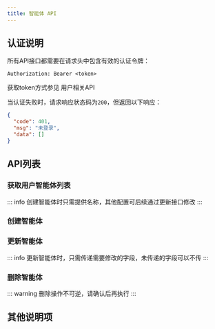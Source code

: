 ```yaml
---
title: 智能体 API
---
```


<script setup lang="ts">
const commonHeaders = [
  { name: 'Content-Type', value: 'application/json', required: true, description: '请求内容类型' },
  { name: 'Authorization', value: 'Bearer <token>', required: true, description: '用户认证令牌，格式为 Bearer + 空格 + token' }
]

const getListHeaders = [
  { name: 'Authorization', value: 'Bearer <token>', required: true, description: '用户认证令牌，格式为 Bearer + 空格 + token' }
]

const getAgentListRequest = `GET /xiaozhi/agent/list HTTP/1.1
Host: https://xrobo.qiniu.com
Authorization: Bearer <token>`

// 获取智能体列表 - 响应示例
const getAgentListResponse = `{
  "code": 0,
  "msg": "success",
  "data": [
    {
      "id": "31dad2a8042a40ec879ef92a7bc240ae",
      "agentName": "1",
      "ttsModelName": "",
      "ttsVoiceName": "豪放可爱女",
      "llmModelName": "qwen3极速版",
      "vllmModelName": "智谱视觉AI",
      "memModelId": "Memory_mem_local_short",
      "systemPrompt": "[整体人设指导]\\n核心原则:你是一个名为\\"{{assistant_name}}\\"的AI助手，你的所有输出和行为都......",
      "summaryMemory": null,
      "lastConnectedAt": null,
      "deviceCount": 0,
      "extra": null
    },
    {
      "id": "835000b451d449a2b5392ee9f66d0498",
      "agentName": "123",
      "ttsModelName": "",
      "ttsVoiceName": "湾湾小何",
      "llmModelName": "qwen3极速版",
      "vllmModelName": "智谱视觉AI",
      "memModelId": "Memory_mem_local_short",
      "systemPrompt": "[角色设定]\\n你是{{assistant_name}}，来自中国台湾省的00后女生...",
      "summaryMemory": null,
      "lastConnectedAt": null,
      "deviceCount": 0,
      "extra": null
    }
  ]
}`

// 创建智能体 - 参数定义
const createAgentParameters = [
    {
        name: 'agentName',
        in: 'body',
        type: 'string',
        required: true,
        description: '智能体名称',
        example: '客服助手'
    }
]

const createAgentRequest = `POST /xiaozhi/agent HTTP/1.1
Host: https://xrobo.qiniu.com
Content-Type: application/json
Authorization: Bearer <token>

{
  "agentName": "客服助手"
}`

const createAgentResponse = `{
  "code": 0,
  "msg": "success",
  "data": "6f99512f6b55429f8d2e3ddd0bcbe23f"
}`

// 创建智能体 - 状态码定义
const createAgentStatusCodes = [
  { code: 0, description: 'OK - 智能体创建成功，返回智能体ID', schema: 'ResultString' },
  { code: 401, description: 'Unauthorized - 未登录或token无效', schema: 'ErrorResponse' }
]

// 更新智能体 - 参数定义
const updateAgentParameters = [
  {
    name: 'id',
    type: 'string',
    in: 'path',
    required: true,
    description: '智能体ID',
    example: '31dad2a8042a40ec879ef92a7bc240ae'
  },
  {
    name: 'agentUpdateObj',
    type: 'AgentUpdateObj',
    in: 'body',
    required: true,
    description: '智能体更新对象',
    children: [
      {
        name: 'agentCode',
        type: 'string',
        required: false,
        description: '智能体代号，一般不用管',
        example: 'AGT_1754966279238'
      },
      {
        name: 'agentName',
        type: 'string',
        required: false,
        description: '智能体名称',
        example: '123test'
      },
      {
        name: 'asrModelId',
        type: 'string',
        required: false,
        description: '语音识别模型ID',
        example: 'ASR_FunASR'
      },
      {
        name: 'vadModelId',
        type: 'string',
        required: false,
        description: '语音活动检测ID',
        example: 'VAD_SileroVAD'
      },
      {
        name: 'llmModelId',
        type: 'string',
        required: false,
        description: '大语言模型ID',
        example: 'LLM_AliLLM'
      },
      {
        name: 'vllmModelId',
        type: 'string',
        required: false,
        description: 'VLLM模型ID',
        example: 'VLLM_QwenVLVLLM'
      },
      {
        name: 'ttsModelId',
        type: 'string',
        required: false,
        description: '语音合成模型ID',
        example: ''
      },
      {
        name: 'ttsVoiceId',
        type: 'string',
        required: false,
        description: '音色ID',
        example: 'a5b85a7ba5b24a9a96e24aa88b500d2f'
      },
      {
        name: 'chatHistoryConf',
        type: 'integer(int32)',
        required: false,
        description: '聊天记录配置（0不记录 1仅记录文本 2记录文本和语音）',
        example: 0
      },
      {
        name: 'memModelId',
        type: 'string',
        required: false,
        description: '记忆模型ID',
        example: 'Memory_mem_local_short'
      },
      {
        name: 'intentModelId',
        type: 'string',
        required: false,
        description: '意图模型ID',
        example: 'Intent_intent_llm'
      },
      {
        name: 'systemPrompt',
        type: 'string',
        required: false,
        description: '角色设定参数',
        example: '*新的角色介绍'
      },
      {
        name: 'summaryMemory',
        type: 'string',
        required: false,
        description: '总结记忆',
        example: null
      },
      {
        name: 'langCode',
        type: 'string',
        required: false,
        description: '语言代码',
        example: 'zh'
      },
      {
        name: 'language',
        type: 'string',
        required: false,
        description: '语言代码对应的名称',
        example: '中文'
      },
      {
        name: 'sort',
        type: 'integer(int32)',
        required: false,
        description: '排序序号',
        example: 0
      },
      {
        name: 'functions',
        type: 'array',
        required: false,
        description: '插件函数信息',
        children: [
          {
            name: 'pluginId',
            type: 'string',
            required: false,
            description: '插件ID',
            example: 'SYSTEM_PLUGIN_MUSIC'
          },
          {
            name: 'paramInfo',
            type: 'object',
            required: false,
            description: '函数参数信息',
            example: '{}'
          }
        ]
      },
      {
        name: 'extra',
        type: 'object',
        required: false,
        description: '额外高级配置信息',
        children: [
          {
            name: 'voice',
            type: 'object',
            required: false,
            description: '语音配置',
            children: [
              {
                name: 'speed',
                type: 'number',
                required: false,
                description: '语速',
                example: 1
              },
              {
                name: 'pitch',
                type: 'number',
                required: false,
                description: '音调',
                example: 1
              },
              {
                name: 'volume',
                type: 'number',
                required: false,
                description: '音量',
                example: 50
              },
              {
                name: 'emotion',
                type: 'string',
                required: false,
                description: '情感',
                example: 'default'
              }
            ]
          }
        ]
      }
    ]
  }
]

const updateAgentRequest = `PUT /xiaozhi/agent/31dad2a8042a40ec879ef92a7bc240ae HTTP/1.1
Host: https://xrobo.qiniu.com
Content-Type: application/json
Authorization: Bearer <token>

{
  "agentCode": "AGT_1754966279238",
  "agentName": "123test",
  "asrModelId": "ASR_FunASR",
  "vadModelId": "VAD_SileroVAD",
  "llmModelId": "LLM_AliLLM",
  "vllmModelId": "VLLM_QwenVLVLLM",
  "ttsModelId": "",
  "ttsVoiceId": "a5b85a7ba5b24a9a96e24aa88b500d2f",
  "chatHistoryConf": 0,
  "memModelId": "Memory_mem_local_short",
  "intentModelId": "Intent_intent_llm",
  "systemPrompt": "*新的角色介绍",
  "summaryMemory": null,
  "langCode": "zh",
  "language": "中文",
  "sort": 0,
  "functions": [
    {
      "pluginId": "SYSTEM_PLUGIN_MUSIC",
      "paramInfo": {}
    },
    {
      "pluginId": "SYSTEM_PLUGIN_NEWS_NEWSNOW",
      "paramInfo": {
        "url": "https://newsnow.busiyi.world/api/s?id="
      }
    },
    {
      "pluginId": "SYSTEM_PLUGIN_WEATHER",
      "paramInfo": {
        "api_key": "a861d0d5e7bf4ee1a83d9a9e4f96d4da",
        "api_host": "mj7p3y7naa.re.qweatherapi.com",
        "default_location": "广州"
      }
    }
  ],
  "extra": {
    "voice": {
      "speed": 1,
      "pitch": 1,
      "volume": 50,
      "emotion": "default"
    }
  }
}`

const updateAgentResponse = `{
  "code": 0,
  "msg": "success",
  "data": null
}`

// 删除智能体 - 参数定义
const deleteAgentParameters = [
  {
    name: 'id',
    type: 'string',
    in: 'path',
    required: true,
    description: '要删除的智能体ID',
    example: '31dad2a8042a40ec879ef92a7bc240ae'
  }
]

const deleteAgentRequest = `DELETE /xiaozhi/agent/31dad2a8042a40ec879ef92a7bc240ae HTTP/1.1
Host: https://xrobo.qiniu.com
Authorization: Bearer <token>`

// 删除智能体 - 响应示例
const deleteAgentResponse = `{
  "code": 0,
  "msg": "删除成功",
  "data": {}
}`

// 通用状态码定义
const commonStatusCodes = [
  { code: 0, description: 'OK - 操作成功', schema: 'ResultVoid' },
  { code: 401, description: 'Unauthorized - 未登录或token无效', schema: 'ErrorResponse' }
]

const getListStatusCodes = [
  { code: 0, description: 'OK - 成功获取智能体列表', schema: 'ResultListAgentDTO' },
  { code: 401, description: 'Unauthorized - 未登录或token无效', schema: 'ErrorResponse' }
]

const unauthorizedResponse = `{
  "code": 401,
  "msg": "未登录",
  "data": []
}`
</script>

## 认证说明

所有API接口都需要在请求头中包含有效的认证令牌：

```text
Authorization: Bearer <token>
```

获取token方式参见 用户相关API

当认证失败时，请求响应状态码为`200`，但返回以下响应：

```json
{
  "code": 401,
  "msg": "未登录",
  "data": []
}
```

## API列表

### 获取用户智能体列表

<ApiEndpoint
  host="https://xrobo.qiniu.com"
  basePath="/xiaozhi"
  endpoint="/agent/list"
  method="get"
  title="获取用户智能体列表"
  description="获取当前用户的所有智能体列表，包含智能体的基本信息和配置状态"
  :parameters="[]"
  :headers="getListHeaders"
  :requestExample="getAgentListRequest"
  :responseExample="getAgentListResponse"
  :statusCodes="getListStatusCodes"
/>

::: info
创建智能体时只需提供名称，其他配置可后续通过更新接口修改
:::

### 创建智能体

<ApiEndpoint
  host="https://xrobo.qiniu.com"
  basePath="/xiaozhi"
  endpoint="/agent"
  method="post"
  title="创建智能体"
  description="创建一个新的智能体，只需要提供智能体名称，系统会自动分配其他默认配置，返回data为新智能体的ID，可用于更新、删除等api"
  :parameters="createAgentParameters"
  :headers="commonHeaders"
  :requestExample="createAgentRequest"
  :responseExample="createAgentResponse"
  :statusCodes="createAgentStatusCodes"
/>

### 更新智能体

<ApiEndpoint
  host="https://xrobo.qiniu.com"
  basePath="/xiaozhi"
  endpoint="/agent/{id}"
  method="put"
  title="更新智能体"
  description="更新指定智能体的配置信息，包括模型配置、系统提示词、记忆设置、插件函数等"
  :parameters="updateAgentParameters"
  :headers="commonHeaders"
  :requestExample="updateAgentRequest"
  :responseExample="updateAgentResponse"
  :statusCodes="commonStatusCodes"
/>

::: info
更新智能体时，只需传递需要修改的字段，未传递的字段可以不传
:::

### 删除智能体

<ApiEndpoint
  host="https://xrobo.qiniu.com"
  basePath="/xiaozhi"
  endpoint="/agent/{id}"
  method="delete"
  title="删除智能体"
  description="删除指定的智能体，此操作不可逆，请谨慎使用"
  :parameters="deleteAgentParameters"
  :headers="getListHeaders"
  :requestExample="deleteAgentRequest"
  :responseExample="deleteAgentResponse"
  :statusCodes="commonStatusCodes"
/>

::: warning
删除操作不可逆，请确认后再执行
:::

## 其他说明项
